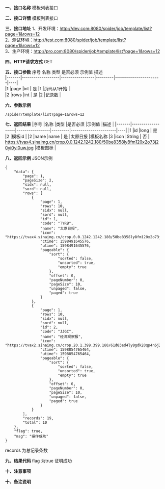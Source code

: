 **一、接口名称**
模板列表接口  

**二、接口详情**
模板列表接口  

**三、接口地址**
1、开发环境：http://dev.com:8080/spider/job/template/list?page=1&rows=12     
2、测试环境：http://test.com:8080/spider/job/template/list?page=1&rows=12     
3、生产环境：http://pro.com:8080/spider/job/template/list?page=1&rows=12     

**四、HTTP请求方式**
GET

**五、接口参数**
序号	名称	类型	是否必须	示例值	描述  
|-------|-------------------|-----------------|---------|-----------------------|----|  
|1	|page	            |int             | 是	        |1	                    |页码从1开始 |  
|2	|rows	     |int          | 是	        |2                    |记录数 |  


**六、参数示例**


    /spider/template/list?page=1&rows=12  

**七、返回结果**
|序号	|名称	            |类型              |是否必须	|示例值	                |描述 |
|-------|-------------------|-----------------|---------|-----------------------|----|
|1	|id	            |long             | 是	        |2	                    |模板id |
|2	|name	     |name          | 是	        |太原日报                    |模板名称
|3  |icon  |String          | 否         |    https://tvax4.sinaimg.cn/crop.0.0.1242.1242.180/50be8358ly8fm120x2o73j20yi0yi0uw.jpg        |模板图标 |  
  

**八、返回示例**
JSON示例  

  
    {
        "data": {
            "page": 1,
            "pageSize": 2,
            "sidx": null,
            "sord": null,
            "rows": [
                {
                    "page": 1,
                    "rows": 10,
                    "sidx": null,
                    "sord": null,
                    "id": 1,
                    "code": "TYRB",
                    "name": "太原日报",
                    "icon": "https://tvax4.sinaimg.cn/crop.0.0.1242.1242.180/50be8358ly8fm120x2o73j20yi0yi0uw.jpg",
                    "ctime": 1598491645576,
                    "utime": 1598491645576,
                    "pageable": {
                        "sort": {
                            "sorted": false,
                            "unsorted": true,
                            "empty": true
                        },
                        "offset": 0,
                        "pageNumber": 0,
                        "pageSize": 10,
                        "unpaged": false,
                        "paged": true
                    }
                },
                {
                    "page": 1,
                    "rows": 10,
                    "sidx": null,
                    "sord": null,
                    "id": 2,
                    "code": "JJGC",
                    "name": "经济观察报",
                    "icon": "https://tvax2.sinaimg.cn/crop.20.1.399.399.180/61d83ed4ly8gdk20qp4n6j20c10c1jrm.jpg",
                    "ctime": 1598854765464,
                    "utime": 1598854765464,
                    "pageable": {
                        "sort": {
                            "sorted": false,
                            "unsorted": true,
                            "empty": true
                        },
                        "offset": 0,
                        "pageNumber": 0,
                        "pageSize": 10,
                        "unpaged": false,
                        "paged": true
                    }
                }
            ],
            "records": 19,
            "total": 10
        },
        "flag": true,
        "msg": "操作成功"
    }
    
records 为总记录条数    

**九、结果代码**
flag 为true 证明成功

**十、注意事项**

**十、备注说明**
